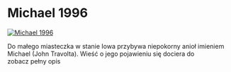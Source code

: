 Michael 1996 
=============
[![Michael 1996 ](http://vidos.pl/images/player.gif)](http://vidos.pl/michael-1996)

 Do małego miasteczka w stanie Iowa przybywa niepokorny anioł imieniem Michael (John Travolta). Wieść o jego pojawieniu się dociera do zobacz pełny opis
